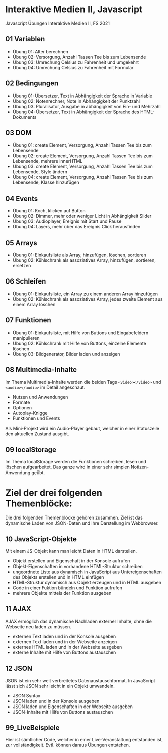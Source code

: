 # Interaktive Medien II, Javascript
Javascript Übungen Interaktive Medien II, FS 2021
## 01 Variablen
- Übung 01: Alter berechnen
- Übung 02: Versorgung, Anzahl Tassen Tee bis zum Lebensende
- Übung 03: Umrechung Celsius zu Fahrenheit und umgekehrt
- Übung 04: Umrechung Celsius zu Fahrenheit mit Formular
## 02 Bedingungen
- Übung 01: Übersetzer, Text in Abhängigkeit der Sprache in Variable
- Übung 02: Notenrechner, Note in Abhängigkeit der Punktzahl
- Übung 03: Pluralisator, Ausgabe in abhängigkeit von Ein- und Mehrzahl
- Übung 04: Übersetzer, Text in Abhängigkeit der Sprache des HTML-Dokuments
## 03 DOM
- Übung 01: create Element, Versorgung, Anzahl Tassen Tee bis zum Lebensende
- Übung 02: create Element, Versorgung, Anzahl Tassen Tee bis zum Lebensende, mehrere innerHTML
- Übung 03: create Element, Versorgung, Anzahl Tassen Tee bis zum Lebensende, Style ändern
- Übung 04: create Element, Versorgung, Anzahl Tassen Tee bis zum Lebensende, Klasse hinzufügen
## 04 Events
- Übung 01: Koch, klicken auf Button
- Übung 02: Dimmer, mehr oder weniger Licht in Abhängigkeit Slider
- Übung 03: Audioplayer, Ereignis mit Start und Pause
- Übung 04: Layers, mehr über das Ereignis Click herausfinden
## 05 Arrays
- Übung 01: Einkaufsliste als Array, hinzufügen, löschen, sortieren
- Übung 02: Kühlschrank als assoziatives Array, hinzufügen, sortieren, ersetzen
## 06 Schleifen
- Übung 01: Einkaufsliste, ein Array zu einem anderen Array hinzufügen
- Übung 02: Kühlschrank als assoziatives Array, jedes zweite Element aus einem Array löschen
## 07 Funktionen
- Übung 01: Einkaufsliste, mit Hilfe von Buttons und Eingabefeldern manipulieren
- Übung 02: Kühlschrank mit Hilfe von Buttons, einzelne Elemente löschen
- Übung 03: Bildgenerator, Bilder laden und anzeigen


## 08 Multimedia-Inhalte
Im Thema Multimedia-Inhalte werden die beiden Tags ``<video></video>`` und ``<audio></audio>`` im Detail angeschaut.

- Nutzen und Anwendungen
- Formate
- Optionen
- Autoplay-Knigge
- Funktionen und Events

Als Mini-Projekt wird ein Audio-Player gebaut, welcher in einer Statuszeile den aktuellen Zustand ausgibt.

## 09 localStorage

Im Thema localStorage werden die Funktionen schreiben, lesen und löschen aufgearbeitet. Das ganze wird in einer sehr simplen Notizen-Anwendung geübt.

# Ziel der drei folgenden Themenblöcke:
Die drei folgenden Themenblöcke gehören zusammen. Ziel ist das dynamische Laden von JSON-Daten und ihre Darstellung im Webbrowser.

## 10 JavaScript-Objekte
Mit einem JS-Objekt kann man leicht Daten in HTML darstellen.
- Objekt erstellen und Eigenschaft in der Konsole aufrufen
- Objekt-Eigenschaften in vorhandene HTML-Struktur schreiben
- ungeordnete Liste aus dynamisch in JavaScript aus Untereigenschaften des Objekts erstellen und in HTML einfügen
- HTML-Struktur dynamisch aus Objekt erzeugen und in HTML ausgeben
- Code in einer Fuktion bündeln und Funktion aufrufen
- mehrere Objekte mittels der Funktion ausgeben

## 11 AJAX
AJAX ermöglich das dynamische Nachladen externer Inhalte, ohne die Webseite neu laden zu müssen.
- externen Text laden und in der Konsole ausgeben
- externen Text laden und in der Webseite anzeigen
- externes HTML laden und in der Webseite ausgeben
- externe Inhalte mit Hilfe von Buttons austauschen

## 12 JSON
JSON ist ein sehr weit verbreitetes Datenaustauschformat. In JavaScript lässt sich JSON sehr leicht in ein Objekt umwandeln.
- JSON Syntax
- JSON laden und in der Konsole ausgeben
- JSON laden und Eigenschaften in der Webseite ausgeben
- JSON-Inhalte mit Hilfe von Buttons austauschen

## 99_LiveBeispiele
Hier ist sämtlicher Code, welcher in einer Live-Veranstaltung entstanden ist, zur vollständigkeit. Evtl. können daraus Übungen entstehen.
